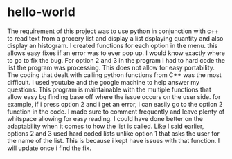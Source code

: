 # hello-world
The requirement of this project was to use python in conjunction with c++ to read text from a grocery list and display a list dsplaying quantity and also display an histogram.
I created functions for each option in the menu. this allows easy fixes if an error was to ever pop up. I would know exactly where to go to fix the bug.
For option 2 and 3 in the program I had to hard code the list the program was processing. This does not allow for easy portability.
The coding that dealt with calling python functions from C++ was the most difficult. I used youtube and the google machine to help answer my questions.
This program is maintainable with the multiple functions that allow easy bg finding base off where the issue occurs on the user side. for example, if i press option 2 and i get an error, i can easily go to the option 2 function in the code. I made sure to comment frequently and leave plenty of whitspace allowing for easy reading. I could have done better on the adaptability when it comes to how the list is called. Like I said earlier, options 2 and 3 used hard coded lists unlike option 1 that asks the user for the name of the list. This is because i kept have issues with that function. I will update once i find the fix.

